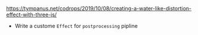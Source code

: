 https://tympanus.net/codrops/2019/10/08/creating-a-water-like-distortion-effect-with-three-js/

- Write a custome `Effect` for `postprocessing` pipline
